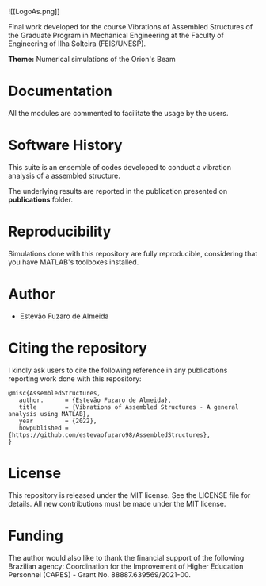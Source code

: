 ![[LogoAs.png]]

Final work developed for the course Vibrations of Assembled Structures of the Graduate Program in Mechanical Engineering at the Faculty of Engineering of Ilha Solteira (FEIS/UNESP).

**Theme:** Numerical simulations of the Orion's Beam

# Documentation
All the modules are commented to facilitate the usage by the users.

# Software History
This suite is an ensemble of codes developed to conduct a vibration analysis of a assembled structure.

The underlying results are reported in the publication presented on **publications** folder.

# Reproducibility
Simulations done with this repository are fully reproducible, considering that you have MATLAB's toolboxes installed.

# Author
- Estevão Fuzaro de Almeida

# Citing the repository
I kindly ask users to cite the following reference in any publications reporting work done with this repository:

```
@misc{AssembledStructures,
   author.      = {Estevão Fuzaro de Almeida},
   title        = {Vibrations of Assembled Structures - A general analysis using MATLAB},
   year         = {2022},
   howpublished = {https://github.com/estevaofuzaro98/AssembledStructures},
}
```

# License
This repository is released under the MIT license. See the LICENSE file for details. All new contributions must be made under the MIT license.

# Funding
The author would also like to thank the financial support of the following Brazilian agency: Coordination for the Improvement of Higher Education Personnel (CAPES) - Grant No. 88887.639569/2021-00.      
